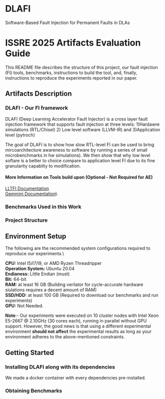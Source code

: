 # DLAFI
Software-Based Fault Injection for Permanent Faults in DLAs

# ISSRE 2025 Artifacts Evaluation Guide

This README file describes the structure of this project, our fault injection (FI) tools, benchmarks, instructions to build the tool, and, finally, instructions to reproduce the experiments reported in our paper.

## Artifacts Description
### DLAFI - Our FI framework

DLAFI (Deep Learning Accelerator Fault Injector) is a cross layer fault injection framework that supports fault injection at three levels: 1)Hardawre simulations (RTL/Chisel) 2) Low level software (LLVM-IR) and 3)Application level (pytroch)

The goal of DLAFI is to show how slow RTL-level FI can be used to bring mircoarchitecture awareness to software by running a series of small microbenchmarks in hw simulations). We then show that why low level softare is a better to choice compare to application level FI due to its fine granularity capabilty to modification.

#### More Information on Tools build upon (Optional - Not Required for AE)
[LLTFI Documentation](https://github.com/DependableSystemsLab/LLTFI/blob/ISSRE23_AE/README_LLTFI.md)\
[Gemmini Documentation](https://github.com/ucb-bar/gemmini/blob/master/README.md)\



### Benchmarks Used in this Work

### Project Structure


## Environment Setup
The following are the recommended system configurations required to reproduce our  experiments.\\

**CPU:** Intel I5/I7/I9, or AMD Ryzen Threadripper \
**Operation System:**   Ubuntu 20.04 \
**Endianess:**   Little Endian (must)\
**Bit:**   64-bit \
**RAM:**   at least 16 GB (Building verilator for cycle-accurate hardware siulations requires a decent amount of RAM) \
**SSD/HDD:**   at least 100 GB (Required to download our benchmarks and run experiments) \
**GPU:** Not Needed.

**Note**:-  Our experiments were executed on 10 cluster nodes with Intel Xeon E5-2667 @ 2.10GHz (30 cores each), running in parallel without GPU support. However, the good news is that using a different experimental environment **should not affect** the experimental results as long as your environment adheres to the above-mentioned constraints.


## Getting Started
### Installing DLAFI along with its dependencies
We made a docker container with every dependencies pre-installed.


### Obtaining Benchmarks
